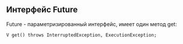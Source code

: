 ## Интерфейс Future

Future - параметризированный интерфейс, имеет один метод get:

`V get() throws InterruptedException, ExecutionException;`

